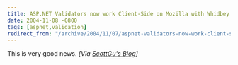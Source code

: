 ```yaml
---
title: ASP.NET Validators now work Client-Side on Mozilla with Whidbey Beta2
date: 2004-11-08 -0800
tags: [aspnet,validation]
redirect_from: "/archive/2004/11/07/aspnet-validators-now-work-client-side-on-mozilla-with-whidbey-beta2.aspx/"
---
```


This is very good news. *[Via [ScottGu's
Blog](http://weblogs.asp.net/scottgu/archive/2004/11/09/254583.aspx)]*

